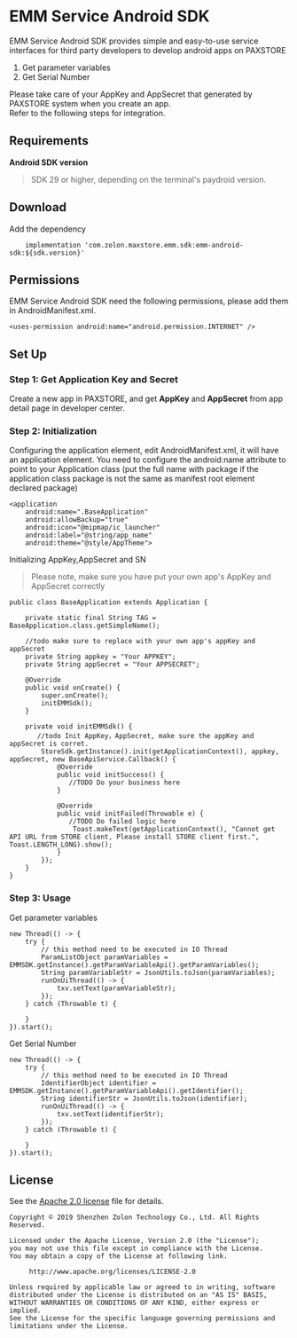 
# EMM Service Android SDK

EMM Service Android SDK provides simple and easy-to-use service interfaces for third party developers to develop android apps on PAXSTORE 
1. Get parameter variables
2. Get Serial Number

Please take care of your AppKey and AppSecret that generated by PAXSTORE system when you create an app.
<br>Refer to the following steps for integration.

## Requirements
**Android SDK version**
>SDK 29 or higher, depending on the terminal's paydroid version.

## Download

 Add the dependency

```
    implementation 'com.zolon.maxstore.emm.sdk:emm-android-sdk:${sdk.version}'
```


## Permissions
EMM Service Android SDK need the following permissions, please add them in AndroidManifest.xml.

`<uses-permission android:name="android.permission.INTERNET" />`<br>

## Set Up

### Step 1: Get Application Key and Secret
Create a new app in PAXSTORE, and get **AppKey** and **AppSecret** from app detail page in developer center.

### Step 2: Initialization
Configuring the application element, edit AndroidManifest.xml, it will have an application element. You need to configure the android:name attribute to point to your Application class (put the full name with package if the application class package is not the same as manifest root element declared package)

    <application
        android:name=".BaseApplication"
        android:allowBackup="true"
        android:icon="@mipmap/ic_launcher"
        android:label="@string/app_name"
        android:theme="@style/AppTheme">

Initializing AppKey,AppSecret and SN
>Please note, make sure you have put your own app's AppKey and AppSecret correctly

    public class BaseApplication extends Application {
    
        private static final String TAG = BaseApplication.class.getSimpleName();
        
        //todo make sure to replace with your own app's appKey and appSecret
        private String appkey = "Your APPKEY";
        private String appSecret = "Your APPSECRET";
        
        @Override
        public void onCreate() {
            super.onCreate();
            initEMMSdk();
        }
        
        private void initEMMSdk() {
           //todo Init AppKey，AppSecret, make sure the appKey and appSecret is corret.
            StoreSdk.getInstance().init(getApplicationContext(), appkey, appSecret, new BaseApiService.Callback() {
                @Override
                public void initSuccess() {
                   //TODO Do your business here
                }
    
                @Override
                public void initFailed(Throwable e) {
                   //TODO Do failed logic here
                    Toast.makeText(getApplicationContext(), "Cannot get API URL from STORE client, Please install STORE client first.", Toast.LENGTH_LONG).show();
                }
            });
        }
    }

### Step 3: Usage
Get parameter variables

    new Thread(() -> {
        try {
            // this method need to be executed in IO Thread
            ParamListObject paramVariables = EMMSDK.getInstance().getParamVariableApi().getParamVariables();
            String paramVariableStr = JsonUtils.toJson(paramVariables);
            runOnUiThread(() -> {
                txv.setText(paramVariableStr);
            });
        } catch (Throwable t) {
            
        }
    }).start();

Get Serial Number

    new Thread(() -> {
        try {
            // this method need to be executed in IO Thread
            IdentifierObject identifier = EMMSDK.getInstance().getParamVariableApi().getIdentifier();
            String identifierStr = JsonUtils.toJson(identifier);
            runOnUiThread(() -> {
                txv.setText(identifierStr);
            });
        } catch (Throwable t) {
            
        }
    }).start();

## License

See the [Apache 2.0 license](https://github.com/PAXSTORE/paxstore-3rd-app-android-sdk/blob/master/LICENSE) file for details.

    Copyright © 2019 Shenzhen Zolon Technology Co., Ltd. All Rights Reserved.
    
    Licensed under the Apache License, Version 2.0 (the "License");
    you may not use this file except in compliance with the License.
    You may obtain a copy of the License at following link.
    
         http://www.apache.org/licenses/LICENSE-2.0
    
    Unless required by applicable law or agreed to in writing, software
    distributed under the License is distributed on an "AS IS" BASIS,
    WITHOUT WARRANTIES OR CONDITIONS OF ANY KIND, either express or implied.
    See the License for the specific language governing permissions and
    limitations under the License.
